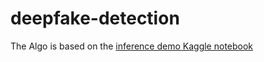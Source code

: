 # deepfake-detection

The Algo is based on the [inference demo Kaggle notebook](https://www.kaggle.com/humananalog/inference-demo)
